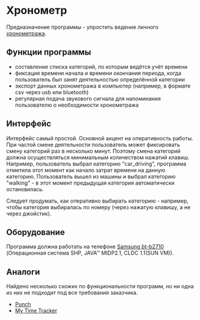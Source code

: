 Хронометр
===========

Предназначение программы - упростить ведение личного [хронометража](http://www.improvement.ru/bibliot/chrono/).

## Функции программы
* составление списка категорий, по которым ведётся учёт времени
* фиксация времени начала и времени окончания периода, когда пользователь был занят деятельностью определённой категории
* экспорт данных хронометража в компьютер (например, в формате csv через usb или bluetooth)
* регулярная подача звукового сигнала для напоминания пользователю о необходимости хронометража

## Интерфейс
Интерфейс самый простой. Основной акцент на оперативность работы. При частой смене деятельности пользователь 
может фиксировать смену категорий раз в несколько минут. Поэтому смена категорий должна осуществляться минимальным 
количеством нажатий клавиш. Например, пользователь выбрал категорию "car_driving", программа отметила этот момент как 
начало затрат времени на данную категорию. Пользователь вышел из машины и выбрал категорию "walking" - в этот момент 
предыдущая категория автоматически остановилась.

Следует продумать, как оперативно выбирать категорию - например, чтобы категория выбиралась по номеру (через нажатую клавишу, а не через джойстик).

## Оборудование
Программа должна работать на телефоне [Samsung bt-b2710](http://forum.sgh.ru/topic45634s40.html) (Операционная система SHP, JAVA™ MIDP2.1, CLDC 1.1(SUN VM)).

## Аналоги
Найдено несколько схожих по функциональности программ, но ни одна из них не подходит под все требования заказчика.
* [Punch](http://64.186.129.164/?option=com_k2&view=item&id=13836:punch-1.0-timesheet-punch-clock.-punch-is-a-time-tracker:-create-a-project,-punch-in,-punch-out,-and-view-report-on-how-much-time-you%27ve-spent-on-a-project---dallaway.com-java-mobile-applications&Itemid=193&fontstyle=f-larger)
* [My Time Tracker]()